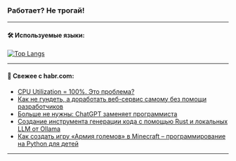 ### Работает? Не трогай!

---
<!--
#### 🛠️ Technical stack:

![Java](https://img.shields.io/badge/Java-informational?logo=Oracle&style=flat&logoColor=white&color=FF4500)
![Kotlin](https://img.shields.io/badge/Kotlin-informational?logo=Kotlin&style=flat&logoColor=white&color=774D97)
![TS](https://img.shields.io/badge/TypeScript-informational?logo=typeScript&style=flat&logoColor=black&color=017acc)
![Python](https://img.shields.io/badge/Python-informational?logo=Python&style=flat&logoColor=black&color=ffdd54) <br>
![Spring](https://img.shields.io/badge/Spring-informational?logo=Spring&style=flat&logoColor=white&color=6DB33F) 
![SpringBoot](https://img.shields.io/badge/SpringBoot-informational?logo=SpringBoot&style=flat&logoColor=white&color=6DB33F)
![Nest](https://img.shields.io/badge/NestJS-informational?logo=NestJS&style=flat&logoColor=white&color=E0234E) 
![NodeJS](https://img.shields.io/badge/NodeJS-informational?logo=node.js&style=flat&logoColor=white&color=70A760)<br>
![PostgreSQL](https://img.shields.io/badge/PostgreSQL-informational?logo=PostgreSQL&style=flat&logoColor=white&color=DAA520)
![MongoDB](https://img.shields.io/badge/MongoDB-informational?logo=MongoDB&style=flat&logoColor=white&color=870000)
![Apache](https://img.shields.io/badge/Apache-informational?logo=apache&style=flat&logoColor=white&color=f74e28)

___ 
-->

#### 🛠️ Используемые языки:

[![Top Langs](https://github-readme-stats-u2qms2cxw-advtsettinggmailcoms-projects.vercel.app/api/top-langs/?username=zloylis&langs_count=10&hide_title=true&title_color=e6edf3&size_weight=0.5&count_weight=0.5&layout=compact&hide_progress=true&hide_border=true&theme=dracula)](https://github.com/zloylis)

<!---


####  :octocat:&nbsp;&nbsp; Статистика:

![GitHub stats](https://github-readme-stats-u2qms2cxw-advtsettinggmailcoms-projects.vercel.app/api?username=zloylis&show_icons=true&hide_border=true&theme=dracula&title_color=e6edf3&include_all_commits=true&count_private=true&hide_rank=false&hide_title=true&rank_icon=github)
-->
---

#### 💬 Свежее с habr.com:

<!-- BLOG-POST-LIST:START -->
- [CPU Utilization = 100%. Это проблема?](https://habr.com/ru/articles/844496/?utm_source=habrahabr&utm_medium=rss&utm_campaign=844496)
- [Как не гундеть, а доработать веб-сервис самому без помощи разработчиков](https://habr.com/ru/companies/avito/articles/843818/?utm_source=habrahabr&utm_medium=rss&utm_campaign=843818)
- [Больше не нужны: ChatGPT заменяет программиста](https://habr.com/ru/articles/844462/?utm_source=habrahabr&utm_medium=rss&utm_campaign=844462)
- [Создание инструмента генерации кода с помощью Rust и локальных LLM от Ollama](https://habr.com/ru/articles/844426/?utm_source=habrahabr&utm_medium=rss&utm_campaign=844426)
- [Как создать игру «Армия големов» в Minecraft – программирование на Python для детей](https://habr.com/ru/companies/pixel_study/articles/844414/?utm_source=habrahabr&utm_medium=rss&utm_campaign=844414)
<!-- BLOG-POST-LIST:END -->

---
